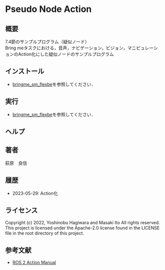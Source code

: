 # Pseudo Node Action
## 概要
7.4節のサンプルプログラム（疑似ノード）  
Bring meタスクにおける，音声，ナビゲーション，ビジョン，マニピュレーションのAction化にした疑似ノードのサンプルプログラム

## インストール
  - [bringme_sm_flexbe](https://github.com/AI-Robot-Book/chapter7-humble/tree/master/bringme_sm_flexbe)を参照してください．

## 実行
  - [bringme_sm_flexbe](https://github.com/AI-Robot-Book/chapter7-humble/tree/master/bringme_sm_flexbe)を参照してください．

## ヘルプ

## 著者
萩原　良信

## 履歴
- 2023-05-29: Action化

## ライセンス
Copyright (c) 2022, Yoshinobu Hagiwara and Masaki Ito
All rights reserved.
This project is licensed under the Apache-2.0 license found in the LICENSE file in the root directory of this project.

## 参考文献
- [ROS 2 Action Manual](https://design.ros2.org/articles/actions.html)